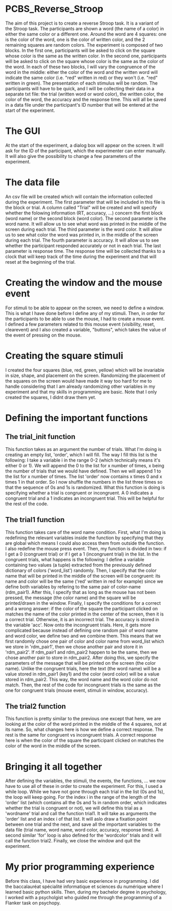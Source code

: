 # PCBS_Reverse_Stroop

The aim of this project is to create a reverse Stroop task. It is a variant of the Stroop task. The participants are shown a word (the name of a color) in either the same color or a different one. Around the word are 4 squares: one is the color of the word, one is the color of written color, and the 2 remaining squares are random colors. 
The experiment is composed of two blocks. 
In the first one, participants will be asked to click on the square whose color is the same as the written color. 
In the second one, participants will be asked to click on the square whose color is the same as the color of the word.
In each of these two blocks, I will vary the congruence of the word in the middle: either the color of the word and the written word will indicate the same color (i.e. "red" written in red) or they won't (i.e. "red" written in green).
The presentation of each stimulus will be random.
The participants will have to be quick, and I will be collecting their data in a separate txt file: the trial (written word or word color), the written color, the color of the word, the accuracy and the response time. This will all be saved in a data file under the participant's ID number that will be entered at the start of the experiment. 

# The GUI

At the start of the experiment, a dialog box will appear on the screen. It will ask for the ID of the participant, which the experimenter can enter manually. It will also give the possibility to change a few parameters of the experiment. 

# The data file

An csv file will be created which will contain the information collected during the experiment. 
The first parameter that will be included in this file is the block or trial. A column called "Trial" will be created and will specify whether the folowing information (RT, accuracy, ...) concern the first block (word name) or the second block (word color). 
The second parameter is the word name. It will allow us to see what word was printed in the middle of the screen during each trial. 
The third parameter is the word color. It will allow us to see what color the word was printed in, in the middle of the screen during each trial. 
The fourth parameter is accuracy. It will allow us to see whether the participant responded accurately or not in each trial.
The last parameter is response time. The response time will be collected thanks to a clock that will keep track of the time during the experiment and that will reset at the beginning of the trial. 

# Creating the window and the mouse event

For stimuli to be able to appear on the screen, we need to define a window. This is what I have done before I define any of my stimuli. Then, in order for the participants to be able to use the mouse, I had to create a mouse event. I defined a few parameters related to this mouse event (visibility, reset, clearevent) and I also created a variable, "buttons", which takes the value of the event of pressing on the mouse. 

# Creating the square stimuli

I created the four squares (blue, red, green, yellow) which will be invariable in size, shape, and placement on the screen. Randomizing the placement of the squares on the screen would have made it way too hard for me to handle considering that I am already randomizing other variables in my experiment and that my skills in programming are basic. 
Note that I only created the squares, I didnt draw them yet. 

# Defining the important functions

## The trial_init function

This function takes as an argument the number of trials. 
What I'm doing is creating an empty list, 'order', which I will fill. The way I fill this list is the following: I take a variable i in the range 0-2 (which technically means it's either 0 or 1). We will append the 0 to the list for x number of times, x being the number of trials that we would have defined. Then we will append 1 to the list for x number of times. The list 'order' now contains x times 0 and x times 1 in that order. So I now shuffle the numbers in the list three times so that the sequence of 0s and 1s is randomized. What this function is doing is specifying whether a trial is congruent or incongruent. A 0 indicates a congruent trial and a 1 indicates an incongruent trial. This will be helpful for the rest of the code. 

## The trial1 function

This function takes care of the word name condition. First, what I'm doing is redefining the relevant variables inside the function by specifying that they are global which means I could also access them from outside the function. I also redefine the mouse press event. Then, my function is divided in two: if I get a 0 (congruent trial) or if I get a 1 (incongruent trial) in the list. 
In the congruent trials, what happens is the following: I define a variable containing two values (a tuple) extracted from the previously defined dictionary of colors ('word_list') randomly. Then, I specify that the color name that will be printed in the middle of the screen will be congruent: its name and color will be the same ('red' written in red for example) since we define both variables by refering to the same pair of color-name (rdm_pair1). After this, I specify that as long as the mouse has not been pressed, the message (the color name) and the square will be printed/drawn in the window. Finally, I specify the conditions for a correct and a wrong answer: if the color of the square the participant clicked on matches the name of the color printed in the center of the screen, then it is a correct trial. Otherwise, it is an incorrect trial. The accuracy is stored in the variable 'acc'.
Now onto the incongruent trials. Here, it gets more complicated because instead of defining one random pair of word name and word color, we define two and we combine them. This means that we first randomly chose one pair of color and color name from word_list which we store in 'rdm_pair1', then we chose another pair and store it in 'rdm_pair2'. If rdm_pair1 and rdm_pair2 happen to be the same, then we chose another pair to store in rdm_pair2. After doing this, we specify the parameters of the message that will be printed on the screen (the color name). Unlike the congruent trials, here the text (the word name) will be a value stored in rdm_pair1 (key1) and the color (word color) will be a value stored in rdm_pair2. This way, the word name and the word color do not match. Then, the rest of the code for incongruent trials is the same as the one for congruent trials (mouse event, stimuli in window, accuracy).

## The trial2 function

This function is pretty similar to the previous one except that here, we are looking at the color of the word printed in the middle of the 4 squares, not at its name. So, what changes here is how we define a correct response. The rest is the same for congruent vs incongruent trials. A correct response here is when the color of the square the participant clicked on matches the color of the word in the middle of the screen.  

# Bringing it all together

After defining the variables, the stimuli, the events, the functions, ... we now have to use all of these in order to create the experiment. For this, I used a while loop. While we have not gone through each trial in the list (0s and 1s), the loop will keep going. For the index i in the range of the length of the 'order' list (which contains all the 0s and 1s in random order, which indicates whether the trial is congruent or not), we will define this trial as a 'wordname' trial and call the function trial1. It will take as arguments the 'order' list and an index i of that list. It will aslo draw a fixation point between one trial and the next, and save all the important variables to the data file (trial name, word name, word color, accuracy, response time). 
A second similar 'for' loop is also defined for the 'wordcolor' trials and it will call the function trial2.
Finally, we close the window and quit the experiment.

# My prior programming experience

Before this class, I have had very basic experience in programming. I did the baccalauréat spécialité informatique et sciences du numérique where I learned basic python skills. Then, during my bachelor degree in psychology, I worked with a psycholgist who guided me through the programming of a Flanker task on psychopy. 
